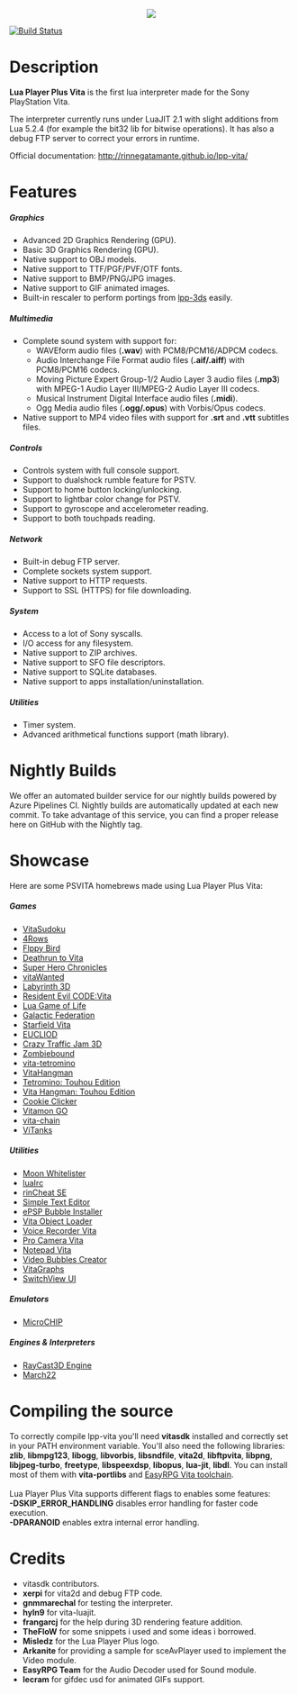 <p align="center">
	<img src="https://github.com/gnmmarechal/lpp-vita/raw/master/banner.png?raw=true"/>
</p>

[![Build Status](https://dev.azure.com/rinnegatamante/lpp-vita/_apis/build/status/Rinnegatamante.lpp-vita?branchName=master)](https://dev.azure.com/rinnegatamante/lpp-vita/_build/latest?definitionId=1&branchName=master)

# Description

**Lua Player Plus Vita** is the first lua interpreter made for the Sony PlayStation Vita.

The interpreter currently runs under LuaJIT 2.1 with slight additions from Lua 5.2.4 (for example the bit32 lib for bitwise operations). 
It has also a debug FTP server to correct your errors in runtime.

Official documentation: http://rinnegatamante.github.io/lpp-vita/

# Features

##### Graphics

* Advanced 2D Graphics Rendering (GPU).
* Basic 3D Graphics Rendering (GPU).
* Native support to OBJ models.
* Native support to TTF/PGF/PVF/OTF fonts.
* Native support to BMP/PNG/JPG images.
* Native support to GIF animated images.
* Built-in rescaler to perform portings from [lpp-3ds](https://github.com/Rinnegatamante/lpp-3ds) easily.

##### Multimedia

* Complete sound system with support for:
	* WAVEform audio files (**.wav**) with PCM8/PCM16/ADPCM codecs.
	* Audio Interchange File Format audio files (**.aif/.aiff**) with PCM8/PCM16 codecs.
	* Moving Picture Expert Group-1/2 Audio Layer 3 audio files (**.mp3**) with MPEG-1 Audio Layer III/MPEG-2 Audio Layer III codecs.
	* Musical Instrument Digital Interface audio files (**.midi**).
	* Ogg Media audio files (**.ogg/.opus**) with Vorbis/Opus codecs.
* Native support to MP4 video files with support for **.srt** and **.vtt** subtitles files.
	
##### Controls

* Controls system with full console support.
* Support to dualshock rumble feature for PSTV.
* Support to home button locking/unlocking.
* Support to lightbar color change for PSTV.
* Support to gyroscope and accelerometer reading.
* Support to both touchpads reading.

##### Network

* Built-in debug FTP server.
* Complete sockets system support.
* Native support to HTTP requests.
* Support to SSL (HTTPS) for file downloading.

##### System

* Access to a lot of Sony syscalls.
* I/O access for any filesystem.
* Native support to ZIP archives.
* Native support to SFO file descriptors.
* Native support to SQLite databases.
* Native support to apps installation/uninstallation.

##### Utilities

* Timer system.
* Advanced arithmetical functions support (math library).

# Nightly Builds

We offer an automated builder service for our nightly builds powered by Azure Pipelines CI. Nightly builds are automatically updated at each new commit. To take advantage of this service, you can find a proper release here on GitHub with the Nightly tag.

# Showcase

Here are some PSVITA homebrews made using Lua Player Plus Vita:

##### Games
* [VitaSudoku](http://wololo.net/talk/viewtopic.php?f=116&t=46423)
* [4Rows](http://wololo.net/talk/viewtopic.php?f=116&t=46253)
* [Flppy Bird](http://wololo.net/talk/viewtopic.php?f=116&t=46593)
* [Deathrun to Vita](http://wololo.net/talk/viewtopic.php?f=116&t=46567)
* [Super Hero Chronicles](http://wololo.net/talk/viewtopic.php?f=116&t=46677)
* [vitaWanted](http://wololo.net/talk/viewtopic.php?f=116&t=46726)
* [Labyrinth 3D](http://wololo.net/talk/viewtopic.php?f=116&t=46845)
* [Resident Evil CODE:Vita](http://wololo.net/talk/viewtopic.php?f=52&t=47380)
* [Lua Game of Life](https://github.com/domis4/lua-gameoflife/)
* [Galactic Federation](http://vitadb.rinnegatamante.it/#/info/206)
* [Starfield Vita](http://vitadb.rinnegatamante.it/#/info/128)
* [EUCLIOD](http://vitadb.rinnegatamante.it/#/info/263)
* [Crazy Traffic Jam 3D](http://wololo.net/talk/viewtopic.php?f=116&t=48358)
* [Zombiebound](http://wololo.net/talk/viewtopic.php?f=116&t=48583)
* [vita-tetromino](https://github.com/svennd/vita-tetromino)
* [VitaHangman](https://vitadb.rinnegatamante.it/#/info/306)
* [Tetromino: Touhou Edition](https://vitadb.rinnegatamante.it/#/info/376)
* [Vita Hangman: Touhou Edition](https://vitadb.rinnegatamante.it/#/info/379)
* [Cookie Clicker](https://vitadb.rinnegatamante.it/#/info/351)
* [Vitamon GO](https://vitadb.rinnegatamante.it/#/info/353)
* [vita-chain](https://vitadb.rinnegatamante.it/#/info/339)
* [ViTanks](https://vitadb.rinnegatamante.it/#/info/472)

##### Utilities
* [Moon Whitelister](https://github.com/gnmmarechal/moon-whitelister)
* [luaIrc](http://wololo.net/talk/viewtopic.php?f=116&t=47107)
* [rinCheat SE](https://github.com/Rinnegatamante/rinCheat/tree/master/SE_module)
* [Simple Text Editor](http://wololo.net/talk/viewtopic.php?f=116&t=47018)
* [ePSP Bubble Installer](http://vitadb.rinnegatamante.it/#/info/124)
* [Vita Object Loader](http://wololo.net/talk/viewtopic.php?f=116&t=47982)
* [Voice Recorder Vita](http://wololo.net/talk/viewtopic.php?f=116&t=48444)
* [Pro Camera Vita](http://wololo.net/talk/viewtopic.php?f=116&t=48379)
* [Notepad Vita](http://wololo.net/talk/viewtopic.php?f=116&t=48500)
* [Video Bubbles Creator](http://wololo.net/talk/viewtopic.php?f=116&t=48581)
* [VitaGraphs](https://vitadb.rinnegatamante.it/#/info/363)
* [SwitchView UI](https://vitadb.rinnegatamante.it/#/info/338)

##### Emulators
* [MicroCHIP](http://wololo.net/talk/viewtopic.php?f=116&t=48620)

##### Engines & Interpreters
* [RayCast3D Engine](http://wololo.net/talk/viewtopic.php?f=116&t=46379)
* [March22](http://wololo.net/talk/viewtopic.php?f=116&t=47068)

# Compiling the source

To correctly compile lpp-vita you'll need **vitasdk** installed and correctly set in your PATH environment variable. You'll also need the following libraries: **zlib**, **libmpg123**, **libogg**, **libvorbis**, **libsndfile**, **vita2d**, 
**libftpvita**, **libpng**, **libjpeg-turbo**, **freetype**, **libspeexdsp**, **libopus**, **lua-jit**, **libdl**. You can install most of them with **vita-portlibs** and [EasyRPG Vita toolchain](https://ci.easyrpg.org/view/Toolchains/job/toolchain-vita/).<br><br>
Lua Player Plus Vita supports different flags to enables some features:<br>
**-DSKIP_ERROR_HANDLING** disables error handling for faster code execution.<br>
**-DPARANOID** enables extra internal error handling.<br>

# Credits

* vitasdk contributors.
* **xerpi** for vita2d and debug FTP code.
* **gnmmarechal** for testing the interpreter.
* **hyln9** for vita-luajit.
* **frangarcj** for the help during 3D rendering feature addition.
* **TheFloW** for some snippets i used and some ideas i borrowed.
* **Misledz** for the Lua Player Plus logo.
* **Arkanite** for providing a sample for sceAvPlayer used to implement the Video module.
* **EasyRPG Team** for the Audio Decoder used for Sound module.
* **lecram** for gifdec usd for animated GIFs support.
